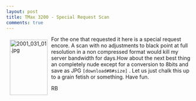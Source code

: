 ```yaml
---
layout: post
title: TMax 3200 - Special Request Scan
comments: true
---
```

<a rel="lightbox" href="/wp-content/uploads/2009/06/2001_031_01.jpg"><img title="2001_031_01.jpg" src="/wp-content/uploads/2009/06/.thumbs/.2001_031_01.jpg" border="0" alt="2001_031_01.jpg" hspace="10" vspace="10" width="102" height="150" align="left" /></a>For the one that requested it here is a special request encore. A scan with no adjustments to black point at full resolution in a non compressed format would kill my server bandwidth for days.How about the next best thing an completely nude except for a conversion to 8bits and save as JPG <code>[download#8#size]</code> . Let us just chalk this up to a grain fetish or something. Have fun.

RB
